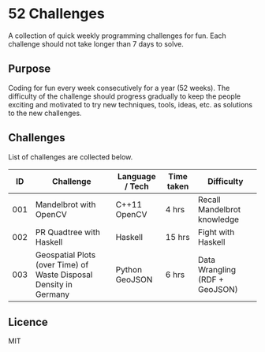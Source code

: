 # 52 Challenges

A collection of quick weekly programming challenges for fun. 
Each challenge should not take longer than 7 days to solve. 

## Purpose

Coding for fun every week consecutively for a year (52 weeks). 
The difficulty of the challenge should progress gradually to keep 
the people exciting and motivated to try new techniques, tools, ideas, etc. 
as solutions to the new challenges.

## Challenges 

List of challenges are collected below.

| ID  | Challenge                | Language / Tech  | Time taken | Difficulty |
|-----|--------------------------|------------------|------------|------------|
| 001 | Mandelbrot with OpenCV   | C++11 OpenCV     | 4 hrs      | Recall Mandelbrot knowledge |
| 002 | PR Quadtree with Haskell | Haskell          | 15 hrs     | Fight with Haskell |
| 003 | Geospatial Plots (over Time) of Waste Disposal Density in Germany | Python GeoJSON | 6 hrs | Data Wrangling (RDF + GeoJSON) |


## Licence

MIT

